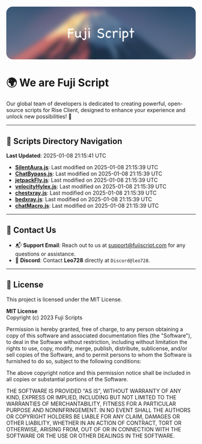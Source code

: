 ![Banner](.github/b.webp)

# 🌍 **We are Fuji Script**

Our global team of developers is dedicated to creating powerful, open-source scripts for Rise Client, designed to enhance your experience and unlock new possibilities! 🌟

---
<!-- SCRIPTS_NAVIGATION_START -->
## 📂 **Scripts Directory Navigation**

**Last Updated**: 2025-01-08 21:15:41 UTC

- **[SilentAura.js](scripts/SilentAura.js)**: Last modified on 2025-01-08 21:15:39 UTC
- **[ChatBypass.js](scripts/ChatBypass.js)**: Last modified on 2025-01-08 21:15:39 UTC
- **[jetpackFly.js](scripts/jetpackFly.js)**: Last modified on 2025-01-08 21:15:39 UTC
- **[velocityHylex.js](scripts/velocityHylex.js)**: Last modified on 2025-01-08 21:15:39 UTC
- **[chestxray.js](scripts/chestxray.js)**: Last modified on 2025-01-08 21:15:39 UTC
- **[bedxray.js](scripts/bedxray.js)**: Last modified on 2025-01-08 21:15:39 UTC
- **[chatMacro.js](scripts/chatMacro.js)**: Last modified on 2025-01-08 21:15:39 UTC

<!-- SCRIPTS_NAVIGATION_END -->

---

## 💬 **Contact Us**  
- 📬 **Support Email**: Reach out to us at [support@fujiscript.com](mailto:support@fujiscript.com) for any questions or assistance.  
- 💬 **Discord**: Contact **Leo728** directly at `Discord@leo728`.

---

## 📜 **License**

This project is licensed under the MIT License.  

**MIT License**  
Copyright (c) 2023 Fuji Scripts  

Permission is hereby granted, free of charge, to any person obtaining a copy of this software and associated documentation files (the "Software"), to deal in the Software without restriction, including without limitation the rights to use, copy, modify, merge, publish, distribute, sublicense, and/or sell copies of the Software, and to permit persons to whom the Software is furnished to do so, subject to the following conditions:  

The above copyright notice and this permission notice shall be included in all copies or substantial portions of the Software.  

THE SOFTWARE IS PROVIDED "AS IS", WITHOUT WARRANTY OF ANY KIND, EXPRESS OR IMPLIED, INCLUDING BUT NOT LIMITED TO THE WARRANTIES OF MERCHANTABILITY, FITNESS FOR A PARTICULAR PURPOSE AND NONINFRINGEMENT. IN NO EVENT SHALL THE AUTHORS OR COPYRIGHT HOLDERS BE LIABLE FOR ANY CLAIM, DAMAGES OR OTHER LIABILITY, WHETHER IN AN ACTION OF CONTRACT, TORT OR OTHERWISE, ARISING FROM, OUT OF OR IN CONNECTION WITH THE SOFTWARE OR THE USE OR OTHER DEALINGS IN THE SOFTWARE.  
